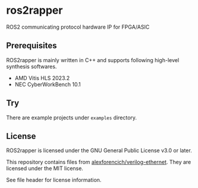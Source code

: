 # ros2rapper
ROS2 communicating protocol hardware IP for FPGA/ASIC

## Prerequisites
ROS2rapper is mainly written in C++ and supports following high-level synthesis softwares.
* AMD Vitis HLS 2023.2
* NEC CyberWorkBench 10.1

## Try
There are example projects under `examples` directory.

## License
ROS2rapper is licensed under the GNU General Public License v3.0 or later.

This repository contains files from [alexforencich/verilog-ethernet](https://github.com/alexforencich/verilog-ethernet). They are licensed under the MIT license.

See file header for license information.
